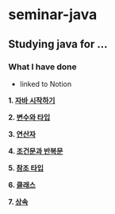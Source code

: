 # seminar-java
## Studying java for ...


### What I have done
- linked to Notion

**1. [자바 시작하기](https://www.notion.so/1-0145103507d34b88916976bf2ff2e77b)**

**2. [변수와 타입](https://www.notion.so/2-ce14f02f3a1a44d59aa16b6d35c67ed3)**

**3. [연산자](https://www.notion.so/3-04a6507d86ad4248a0edb33f10eed4a2)**

**4. [조건문과 반복문](https://www.notion.so/4-02469e45c2db4a7c935d2d3ab2b22698)**

**5. [참조 타입](https://www.notion.so/5-5095784f488546e4b38e3e9997fa6e11)**

**6. [클래스](https://www.notion.so/6-c1ea7dd055184fc0bff07991c269c14b)**

**7. [상속](https://www.notion.so/7-2190463c59194b66b7a322b7633f6353)**



